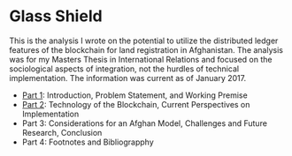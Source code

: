 # Glass Shield


This is the analysis I wrote on the potential to utilize the distributed ledger features of the blockchain for land registration in Afghanistan.  The analysis was for my Masters Thesis in International Relations and focused on the sociological aspects of integration, not the hurdles of technical implementation.  The information was current as of January 2017.

* [Part 1](https://github.com/Cameron-Grams/Glass-Shield/blob/master/Part_1/Part_1.md): Introduction, Problem Statement, and Working Premise
* [Part 2](https://github.com/Cameron-Grams/Glass-Shield/blob/master/Part_2/Part_2.md): Technology of the Blockchain, Current Perspectives on Implementation
* Part 3: Considerations for an Afghan Model, Challenges and Future Research, Conclusion
* Part 4: Footnotes and Bibliograpphy


